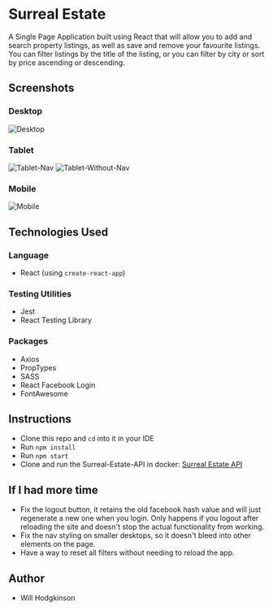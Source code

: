 # Surreal Estate

A Single Page Application built using React that will allow you to add and search property listings, as well as save and remove your favourite listings. You can filter listings by the title of the listing, or you can filter by city or sort by price ascending or descending.

## Screenshots

### Desktop

![Desktop](./public/surreal-estate-desktop.jpg)

### Tablet

![Tablet-Nav](./public/SE-nav-selected-tablet.JPG)
![Tablet-Without-Nav](./public/SE-nav-not-selected-tablet.JPG)

### Mobile

![Mobile](./public/SE-mobile.JPG)

## Technologies Used

### Language

- React (using `create-react-app`)

### Testing Utilities

- Jest
- React Testing Library

### Packages

- Axios
- PropTypes
- SASS
- React Facebook Login
- FontAwesome

## Instructions

- Clone this repo and `cd` into it in your IDE
- Run `npm install`
- Run `npm start`
- Clone and run the Surreal-Estate-API in docker: [Surreal Estate API](https://github.com/MCRcodes/surreal-estate-api)

## If I had more time

- Fix the logout button, it retains the old facebook hash value and will just regenerate a new one when you login. Only happens if you logout after reloading the site and doesn't stop the actual functionality from working.
- Fix the nav styling on smaller desktops, so it doesn't bleed into other elements on the page.
- Have a way to reset all filters without needing to reload the app.

## Author

- Will Hodgkinson
